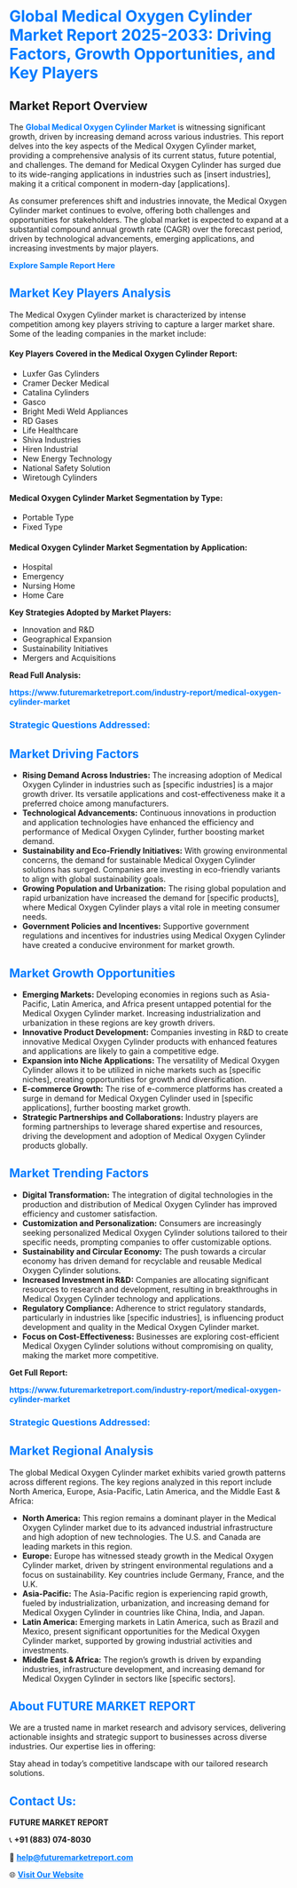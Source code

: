 <h1 style="color: #007BFF;">Global Medical Oxygen Cylinder Market Report 2025-2033: Driving Factors, Growth Opportunities, and Key Players</h1>

<section id="overview">
<h2>Market Report Overview</h2>
<p>The <a href="https://www.futuremarketreport.com/industry-report/medical-oxygen-cylinder-market" style="color: #007BFF; text-decoration: none;"><strong>Global Medical Oxygen Cylinder Market</strong></a> is witnessing significant growth, driven by increasing demand across various industries. This report delves into the key aspects of the Medical Oxygen Cylinder market, providing a comprehensive analysis of its current status, future potential, and challenges. The demand for Medical Oxygen Cylinder has surged due to its wide-ranging applications in industries such as [insert industries], making it a critical component in modern-day [applications].</p>
<p>As consumer preferences shift and industries innovate, the Medical Oxygen Cylinder market continues to evolve, offering both challenges and opportunities for stakeholders. The global market is expected to expand at a substantial compound annual growth rate (CAGR) over the forecast period, driven by technological advancements, emerging applications, and increasing investments by major players.</p>
</section>

<section id="overview">
<p><a href="https://www.futuremarketreport.com/request-sample/reportId=88744" style="color: #007BFF; text-decoration: none;"><strong>Explore Sample Report Here</strong></a></p>
</section>

<section id="key-players">
<h2 style="color: #007BFF;">Market Key Players Analysis</h2>
<p>The Medical Oxygen Cylinder market is characterized by intense competition among key players striving to capture a larger market share. Some of the leading companies in the market include:</p>
<h4>Key Players Covered in the Medical Oxygen Cylinder Report:</h4>
<ul><li>Luxfer Gas Cylinders</li><li>Cramer Decker Medical</li><li>Catalina Cylinders</li><li>Gasco</li><li>Bright Medi Weld Appliances</li><li>RD Gases</li><li>Life Healthcare</li><li>Shiva Industries</li><li>Hiren Industrial</li><li>New Energy Technology</li><li>National Safety Solution</li><li>Wiretough Cylinders</li></ul>
<h4>Medical Oxygen Cylinder Market Segmentation by Type:</h4>
<ul><li>Portable Type</li><li>Fixed Type</li></ul>

<h4>Medical Oxygen Cylinder Market Segmentation by Application:</h4>
<ul><li>Hospital</li><li>Emergency</li><li>Nursing Home</li><li>Home Care</li></ul>
<p><strong>Key Strategies Adopted by Market Players:</strong></p>
<ul>
<li>Innovation and R&D</li>
<li>Geographical Expansion</li>
<li>Sustainability Initiatives</li>
<li>Mergers and Acquisitions</li>
</ul>
</section>

<section>
<p><strong>Read Full Analysis: </strong></p><a href="https://www.futuremarketreport.com/industry-report/medical-oxygen-cylinder-market" style="color: #007BFF; text-decoration: none;"><strong>https://www.futuremarketreport.com/industry-report/medical-oxygen-cylinder-market</strong></a>
<h3 style="color: #007BFF;">Strategic Questions Addressed:</h3>
</section>

<section id="driving-factors">
<h2 style="color: #007BFF;">Market Driving Factors</h2>
<ul>
<li><strong>Rising Demand Across Industries:</strong> The increasing adoption of Medical Oxygen Cylinder in industries such as [specific industries] is a major growth driver. Its versatile applications and cost-effectiveness make it a preferred choice among manufacturers.</li>
<li><strong>Technological Advancements:</strong> Continuous innovations in production and application technologies have enhanced the efficiency and performance of Medical Oxygen Cylinder, further boosting market demand.</li>
<li><strong>Sustainability and Eco-Friendly Initiatives:</strong> With growing environmental concerns, the demand for sustainable Medical Oxygen Cylinder solutions has surged. Companies are investing in eco-friendly variants to align with global sustainability goals.</li>
<li><strong>Growing Population and Urbanization:</strong> The rising global population and rapid urbanization have increased the demand for [specific products], where Medical Oxygen Cylinder plays a vital role in meeting consumer needs.</li>
<li><strong>Government Policies and Incentives:</strong> Supportive government regulations and incentives for industries using Medical Oxygen Cylinder have created a conducive environment for market growth.</li>
</ul>
</section>

<section id="growth-opportunities">
<h2 style="color: #007BFF;">Market Growth Opportunities</h2>
<ul>
<li><strong>Emerging Markets:</strong> Developing economies in regions such as Asia-Pacific, Latin America, and Africa present untapped potential for the Medical Oxygen Cylinder market. Increasing industrialization and urbanization in these regions are key growth drivers.</li>
<li><strong>Innovative Product Development:</strong> Companies investing in R&D to create innovative Medical Oxygen Cylinder products with enhanced features and applications are likely to gain a competitive edge.</li>
<li><strong>Expansion into Niche Applications:</strong> The versatility of Medical Oxygen Cylinder allows it to be utilized in niche markets such as [specific niches], creating opportunities for growth and diversification.</li>
<li><strong>E-commerce Growth:</strong> The rise of e-commerce platforms has created a surge in demand for Medical Oxygen Cylinder used in [specific applications], further boosting market growth.</li>
<li><strong>Strategic Partnerships and Collaborations:</strong> Industry players are forming partnerships to leverage shared expertise and resources, driving the development and adoption of Medical Oxygen Cylinder products globally.</li>
</ul>
</section>

<section id="trending-factors">
<h2 style="color: #007BFF;">Market Trending Factors</h2>
<ul>
<li><strong>Digital Transformation:</strong> The integration of digital technologies in the production and distribution of Medical Oxygen Cylinder has improved efficiency and customer satisfaction.</li>
<li><strong>Customization and Personalization:</strong> Consumers are increasingly seeking personalized Medical Oxygen Cylinder solutions tailored to their specific needs, prompting companies to offer customizable options.</li>
<li><strong>Sustainability and Circular Economy:</strong> The push towards a circular economy has driven demand for recyclable and reusable Medical Oxygen Cylinder solutions.</li>
<li><strong>Increased Investment in R&D:</strong> Companies are allocating significant resources to research and development, resulting in breakthroughs in Medical Oxygen Cylinder technology and applications.</li>
<li><strong>Regulatory Compliance:</strong> Adherence to strict regulatory standards, particularly in industries like [specific industries], is influencing product development and quality in the Medical Oxygen Cylinder market.</li>
<li><strong>Focus on Cost-Effectiveness:</strong> Businesses are exploring cost-efficient Medical Oxygen Cylinder solutions without compromising on quality, making the market more competitive.</li>
</ul>
</section>

<section>
<p><strong>Get Full Report: </strong></p><a href="https://www.futuremarketreport.com/industry-report/medical-oxygen-cylinder-market" style="color: #007BFF; text-decoration: none;"><strong>https://www.futuremarketreport.com/industry-report/medical-oxygen-cylinder-market</strong></a>
<h3 style="color: #007BFF;">Strategic Questions Addressed:</h3>
</section>


<section id="regional-analysis">
<h2 style="color: #007BFF;">Market Regional Analysis</h2>
<p>The global Medical Oxygen Cylinder market exhibits varied growth patterns across different regions. The key regions analyzed in this report include North America, Europe, Asia-Pacific, Latin America, and the Middle East & Africa:</p>
<ul>
<li><strong>North America:</strong> This region remains a dominant player in the Medical Oxygen Cylinder market due to its advanced industrial infrastructure and high adoption of new technologies. The U.S. and Canada are leading markets in this region.</li>
<li><strong>Europe:</strong> Europe has witnessed steady growth in the Medical Oxygen Cylinder market, driven by stringent environmental regulations and a focus on sustainability. Key countries include Germany, France, and the U.K.</li>
<li><strong>Asia-Pacific:</strong> The Asia-Pacific region is experiencing rapid growth, fueled by industrialization, urbanization, and increasing demand for Medical Oxygen Cylinder in countries like China, India, and Japan.</li>
<li><strong>Latin America:</strong> Emerging markets in Latin America, such as Brazil and Mexico, present significant opportunities for the Medical Oxygen Cylinder market, supported by growing industrial activities and investments.</li>
<li><strong>Middle East & Africa:</strong> The region’s growth is driven by expanding industries, infrastructure development, and increasing demand for Medical Oxygen Cylinder in sectors like [specific sectors].</li>
</ul>
</section>

<footer>
<h2 style="color: #007BFF;">About FUTURE MARKET REPORT</h2>
<p>We are a trusted name in market research and advisory services, delivering actionable insights and strategic support to businesses across diverse industries. Our expertise lies in offering:</p>

<p>Stay ahead in today’s competitive landscape with our tailored research solutions.</p>

<h2 style="color: #007BFF;">Contact Us:</h2>
<p><strong>FUTURE MARKET REPORT</strong></p>
<p>📞 <strong>+91 (883) 074-8030</strong></p>
<p>📧 <strong><a href="mailto:help@futuremarketreport.com" style="color: #007BFF;">help@futuremarketreport.com</a></strong></p>
<p>🌐 <strong><a href="https://www.futuremarketreport.com/" style="color: #007BFF;">Visit Our Website</a></strong></p>
</footer>
